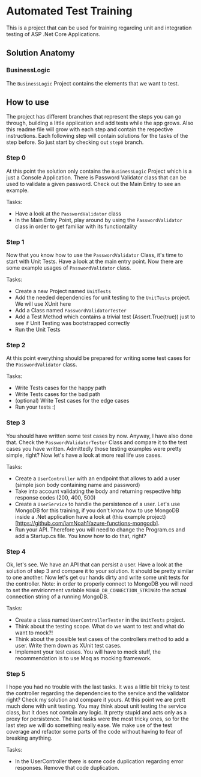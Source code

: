 # Automated Test Training 
This is a project that can be used for training regarding unit and integration testing of ASP .Net Core Applications. 

## Solution Anatomy 

### BusinessLogic
The `BusinessLogic` Project contains the elements that we want to test.

## How to use 
The project has different branches that represent the steps you can go through, building a little application and add tests while the app grows. Also this readme file will grow with each step and contain the respective instructions. Each following step will contain solutions for the tasks of the step before. So just start by checking out `step0` branch. 

### Step 0 
At this point the solution only contains the `BusinessLogic` Project which is a just a Console Application. There is Password Validator class that can be used to validate a given password. Check out the Main Entry to see an example. 

Tasks:
* Have a look at the `PasswordValidator` class
* In the Main Entry Point, play around by using the `PasswordValidator` class in order to get familiar with its functiontality 

### Step 1
Now that you know how to use the `PasswordValidator` Class, it's time to start with Unit Tests. Have a look at the main entry point. Now there are some example usages of `PasswordValidator` class. 

Tasks:
* Create a new Project named `UnitTests`
* Add the needed dependencies for unit testing to the `UnitTests` project. We will use XUnit here
* Add a Class named `PasswordValidatorTester`
* Add a Test Method which contains a trivial test (Assert.True(true)) just to see if Unit Testing was bootstrapped correctly
* Run the Unit Tests 

### Step 2 
At this point everything should be prepared for writing some test cases for the `PasswordValidator` class.

Tasks: 
* Write Tests cases for the happy path
* Write Tests cases for the bad path
* (optional) Write Test cases for the edge cases
* Run your tests :) 

### Step 3 
You should have written some test cases by now. Anyway, I have also done that. Check the `PasswordValidatorTester` Class and compare it to the test cases you have written. Admittedly those testing examples were pretty simple, right? Now let's have a look at more real life use cases.  

Tasks:
* Create a `UserController` with an endpoint that allows to add a user (simple json body containing name and password)
* Take into account validating the body and returning respective http response codes (200, 400, 500)
* Create a `UserService` to handle the persistence of a user. Let's use MongoDB for this training, if you don't know how to use MongoDB inside a .Net application have a look at (this example project)[https://github.com/iamNoah1/azure-functions-mongodb].
* Run your API. Therefore you will need to change the Program.cs and add a Startup.cs file. You know how to do that, right?

### Step 4
Ok, let's see. We have an API that can persist a user. Have a look at the solution of step 3 and compare it to your solution. It should be pretty similar to one another. Now let's get our hands dirty and write some unit tests for the controller. Note: in order to properly connect to MongoDB you will need to set the envirionment variable `MONGO_DB_CONNECTION_STRING`to the actual connection string of a running MongoDB.

Tasks:
* Create a class named `UserControllerTester` in the `UnitTests` project.
* Think about the testing scope. What do we want to test and what do want to mock?!
* Think about the possible test cases of the controllers method to add a user. Write them down as XUnit test cases.
* Implement your test cases. You will have to mock stuff, the recommendation is to use Moq as mocking framework.

### Step 5
I hope you had no trouble with the last tasks. It was a little bit tricky to test the controller regarding the dependencies to the service and the validator right? Check my solution and compare it yours. At this point we are prett much done with unit testing. You may think about unit testing the service class, but it does not contain any logic. It pretty stupid and acts only as a proxy for persistence. The last tasks were the most tricky ones, so for the last step we will do something really ease. We make use of the test coverage and refactor some parts of the code without having to fear of breaking anything. 

Tasks:
* In the UserController there is some code duplication regarding error responses. Remove that code duplication. 
